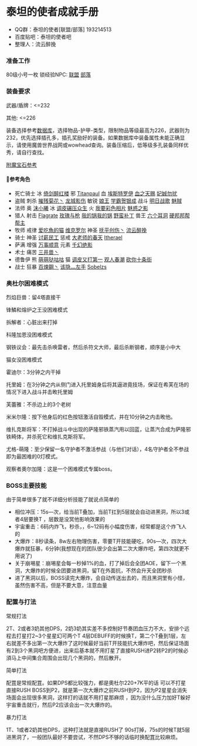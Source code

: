 # 泰坦的使者成就手册

+ QQ群：泰坦的使者[联盟/部落] 193214513
+ 百度贴吧：泰坦的使者吧
+ 整理人：流云醉挽

### 准备工作

80级小号一枚 锁经验NPC: [联盟](http://db.178.com/wow/cn/npc/35365.html) [部落](http://db.178.com/wow/cn/npc/35364.html)

### 装备要求

武器/盾牌：<=232

其他: <=226

装备选择参考[数据库](http://db.178.com/wow)，选择物品-护甲-类型，限制物品等级最高为226，武器则为232，优先选择插孔多，插孔奖励好的装备。如果数据库中装备属性未能正确显示，请使用魔兽世界战网或wowhead查询。装备压缩后，低等级多孔装备同样优秀，请自行查找。

[附魔宝石参考](http://bbs.ngacn.cc/read.php?tid=8847503)

#### 参考角色

+ 死亡骑士 冰 [倚剑醉红楼](http://www.battlenet.com.cn/wow/zh/character/%E5%9F%83%E5%BE%B7%E8%90%A8%E6%8B%89/%E5%80%9A%E5%89%91%E9%86%89%E7%BA%A2%E6%A5%BC/simple) 邪 [Titanpaul](http://www.battlenet.com.cn/wow/zh/character/%E9%AC%BC%E9%9B%BE%E5%B3%B0/Titanpaul/simple) 血 [埃斯特罗伊](http://www.battlenet.com.cn/wow/zh/character/%E6%B0%B8%E6%81%92%E4%B9%8B%E4%BA%95/%E5%9F%83%E6%96%AF%E7%89%B9%E7%BD%97%E4%BC%8A/simple) [血之天赐](http://www.battlenet.com.cn/wow/zh/character/%E8%89%BE%E9%9C%B2%E6%81%A9/%E8%A1%80%E4%B9%8B%E5%A4%A9%E8%B5%90/simple) [妃娍勿扰](http://www.battlenet.com.cn/wow/zh/character/%E4%BC%8A%E8%8E%AB%E5%A1%94%E5%B0%94/%E5%A6%83%E5%A8%8D%E5%8B%BF%E6%89%B0/simple)
+ 盗贼 刺杀 [摧残菊花丶](http://www.battlenet.com.cn/wow/zh/character/%E6%A0%BC%E9%9B%B7%E8%BF%88%E6%81%A9/%E6%91%A7%E6%AE%8B%E8%8F%8A%E8%8A%B1%E4%B8%B6/simple) [龙城影伤](http://www.battlenet.com.cn/wow/zh/character/%E5%9F%83%E5%BE%B7%E8%90%A8%E6%8B%89/%E9%BE%99%E5%9F%8E%E5%BD%B1%E4%BC%A4/simple) 敏锐 [娘王](http://www.battlenet.com.cn/wow/zh/character/%E6%81%B6%E9%AD%94%E4%B9%8B%E7%BF%BC/%E5%A8%98%E7%8E%8B/simple) [学霸贺银成](http://www.battlenet.com.cn/wow/zh/character/%E5%BD%B1%E4%B9%8B%E5%93%80%E4%BC%A4/%E5%AD%A6%E9%9C%B8%E8%B4%BA%E9%93%B6%E6%88%90/simple) 战斗 [明日战歌](http://www.battlenet.com.cn/wow/zh/character/%E9%BE%99%E9%AA%A8%E5%B9%B3%E5%8E%9F/%E6%98%8E%E6%97%A5%E6%88%98%E6%AD%8C/simple) [魅賊](http://www.battlenet.com.cn/wow/zh/character/%E5%BD%B1%E4%B9%8B%E5%93%80%E4%BC%A4/%E9%AD%85%E8%B3%8A/simple)
+ 法师 奥 [沫小曦](http://www.battlenet.com.cn/wow/zh/character/%E8%BF%9C%E5%8F%A4%E6%B5%B7%E6%BB%A9/%E6%B2%AB%E5%B0%8F%E6%9B%A6/simple) 冰 [调皮碾压众生](http://www.battlenet.com.cn/wow/zh/character/%E8%90%A8%E5%B0%94/%E8%B0%83%E7%9A%AE%E7%A2%BE%E5%8E%8B%E4%BC%97%E7%94%9F/simple) 火 [我要彩色相片](http://www.battlenet.com.cn/wow/zh/character/%E6%A2%85%E5%B0%94%E5%8A%A0%E5%B0%BC/%E6%88%91%E8%A6%81%E5%BD%A9%E8%89%B2%E7%9B%B8%E7%89%87/simple) [魅惑之影](http://www.battlenet.com.cn/wow/zh/character/%E5%A5%A5%E5%B0%94%E5%8A%A0%E9%9A%86/%E9%AD%85%E6%83%91%E4%B9%8B%E5%BD%B1/simple)
+ 猎人 射击 [Flagrate](http://www.battlenet.com.cn/wow/zh/character/%E6%97%A0%E5%B0%BD%E4%B9%8B%E6%B5%B7/Flagrate/simple) [玫瑰与枪](http://www.battlenet.com.cn/wow/zh/character/%E6%B0%B8%E6%81%92%E4%B9%8B%E4%BA%95/%E7%8E%AB%E7%91%B0%E4%B8%8E%E6%9E%AA/simple) [我的锅我的锅](http://www.battlenet.com.cn/wow/zh/character/%E5%BD%B1%E4%B9%8B%E5%93%80%E4%BC%A4/%E6%88%91%E7%9A%84%E9%94%85%E6%88%91%E7%9A%84%E9%94%85/simple) [野蛮补丁](http://www.battlenet.com.cn/wow/zh/character/%E5%BD%B1%E4%B9%8B%E5%93%80%E4%BC%A4/%E9%87%8E%E8%9B%AE%E8%A1%A5%E4%B8%81/simple) 兽王 [六个耳洞](http://www.battlenet.com.cn/wow/zh/character/%E6%B0%B8%E6%81%92%E4%B9%8B%E4%BA%95/%E5%85%AD%E4%B8%AA%E8%80%B3%E6%B4%9E/simple) [硬邦邦帮帮主](http://www.battlenet.com.cn/wow/zh/character/%E6%A0%BC%E9%9B%B7%E8%BF%88%E6%81%A9/%E7%A1%AC%E9%82%A6%E9%82%A6%E5%B8%AE%E5%B8%AE%E4%B8%BB/simple)
+ 牧师 戒律 [爱吃魚的猫](http://www.battlenet.com.cn/wow/zh/character/%E8%89%BE%E9%9C%B2%E6%81%A9/%E7%88%B1%E5%90%83%E9%AD%9A%E7%9A%84%E7%8C%AB/simple) [维克罗尔](http://www.battlenet.com.cn/wow/zh/character/%E6%A0%BC%E9%9B%B7%E8%BF%88%E6%81%A9/%E7%BB%B4%E5%85%8B%E7%BD%97%E5%B0%94/simple) 神圣 [抚平创伤丶](http://www.battlenet.com.cn/wow/zh/character/%E6%A0%BC%E9%9B%B7%E8%BF%88%E6%81%A9/%E6%8A%9A%E5%B9%B3%E5%88%9B%E4%BC%A4%E4%B8%B6/simple) [流云醉挽](http://www.battlenet.com.cn/wow/zh/character/%E6%9A%97%E5%BD%B1%E4%B9%8B%E6%9C%88/%E6%B5%81%E4%BA%91%E9%86%89%E6%8C%BD/simple)
+ 骑士 神圣 [讨薪民工](http://www.battlenet.com.cn/wow/zh/character/%E5%9F%83%E5%BE%B7%E8%90%A8%E6%8B%89/%E8%AE%A8%E8%96%AA%E6%B0%91%E5%B7%A5/simple) 惩戒 [大老师的春天](http://www.battlenet.com.cn/wow/zh/character/%E7%99%BD%E9%93%B6%E4%B9%8B%E6%89%8B/%E5%A4%A7%E8%80%81%E5%B8%88%E7%9A%84%E6%98%A5%E5%A4%A9/simple) [Itherael](http://www.battlenet.com.cn/wow/zh/character/%E6%9C%AB%E6%97%A5%E7%A5%B7%E5%91%8A%E7%A5%AD%E5%9D%9B/Itherael/simple)
+ 萨满 增强 [万事顺意](http://www.battlenet.com.cn/wow/zh/character/%E5%BD%B1%E4%B9%8B%E5%93%80%E4%BC%A4/%E4%B8%87%E4%BA%8B%E9%A1%BA%E6%84%8F/simple) 元素 [千幻绝影](http://www.battlenet.com.cn/wow/zh/character/%E7%BA%A2%E4%BA%91%E5%8F%B0%E5%9C%B0/%E5%8D%83%E5%B9%BB%E7%BB%9D%E5%BD%B1/simple)
+ 术士 痛苦 [三井兽丶](http://www.battlenet.com.cn/wow/zh/character/%E5%BD%B1%E4%B9%8B%E5%93%80%E4%BC%A4/%E4%B8%89%E4%BA%95%E5%85%BD%E4%B8%B6/simple)
+ 德鲁伊 熊 [萌萌哒咕咕](http://www.battlenet.com.cn/wow/zh/character/%E9%A3%8E%E8%A1%8C%E8%80%85/%E8%90%8C%E8%90%8C%E5%93%92%E5%92%95%E5%92%95/simple) 猫 [调皮又打第一](http://www.battlenet.com.cn/wow/zh/character/%E8%90%A8%E5%B0%94/%E8%B0%83%E7%9A%AE%E5%8F%88%E6%89%93%E7%AC%AC%E4%B8%80/simple) [观人春潮](http://www.battlenet.com.cn/wow/zh/character/%E5%BD%B1%E4%B9%8B%E5%93%80%E4%BC%A4/%E8%A7%82%E4%BA%BA%E6%98%A5%E6%BD%AE/simple) [砍你十条街](http://www.battlenet.com.cn/wow/zh/character/%E8%BF%9C%E5%8F%A4%E6%B5%B7%E6%BB%A9/%E7%A0%8D%E4%BD%A0%E5%8D%81%E6%9D%A1%E8%A1%97/simple)
+ 战士 狂暴 [百煉鋼丶](http://www.battlenet.com.cn/wow/zh/character/%E5%9F%83%E5%BE%B7%E8%90%A8%E6%8B%89/%E7%99%BE%E7%85%89%E9%8B%BC%E4%B8%B6/simple) [该隐灬左手](http://www.battlenet.com.cn/wow/zh/character/%E6%A0%BC%E9%9B%B7%E8%BF%88%E6%81%A9/%E8%AF%A5%E9%9A%90%E7%81%AC%E5%B7%A6%E6%89%8B/simple) [Sobelzs](http://www.battlenet.com.cn/wow/zh/character/%E7%86%8A%E7%8C%AB%E9%85%92%E4%BB%99/Sobelzs/simple)

### 奥杜尔困难模式

烈焰巨兽：留4塔直接干

锋鱗和熔炉之王没困难模式

拆解者：心脏出来打掉

科隆加恩没困难模式

钢铁议会：最先击杀唤雷者，然后杀符文大师，最后杀断钢者，顺序是小中大

猫女没困难模式

霍迪尔：3分钟之内干掉

托里姆：在3分钟之内从侧门进入托里姆身后将其逼进竟技场，保证在希芙在场的情况下进入战斗并击畋托里姆

芙蕾雅：不杀边上的3个老树

米米尔隆：按下他身后的红色按钮激活自毁模式，并在10分钟之内击畋他。

维扎克斯将军：不打掉战斗中出现的萨隆邪铁蒸汽用以回蓝，让蒸汽合成为萨隆邪铁畸体，并杀死它和维扎克斯将军。

尤格-萌隆：至少保留一名守护者不激活参战（与他们对话），4名守护者全不参战即为最困难的0灯模式。

观察者奧尔加隆：这是一个困难模式专属boss。

### BOSS主要技能

由于简单很多了就不详细分析技能了就说点简单的

+ 相位冲压：15s—次，给当前T叠加，当前T扛到5层就会自动进黑洞，所以3或者4层要换T ，层数是没冥他影响效果的
+ 宇宙重击：6码内炸飞，秒杀，，6~12码有小幅度伤害，经常都是这个炸飞人的
+ 大爆炸：8秒读条，8w左右物理伤害，零要T开技能硬吃，90s—次，四次大爆炸就狂暴，6分钟(我想现在的团队很少会出第二次大爆炸吧，第四次就更不用说了)
+ 关于崩埸星：崩埸星会每一秒掉1%的血，打了掉后会全团AOE，留下一个黑洞，大爆炸的时候全团要进黑洞，留T在外面抗，不然会升天全团秒杀
+ 进了黑洞以后，BOSS读完大爆炸，会自动传送出去的，而且黑洞罜有小怪，虽然伤害不高，但是不要大意，注意血量

### 配置与打法

常规打法

2T、2或者3奶其他DPS，2奶3奶其实差不多控制好节奏团血压力不大，安排个远程去打星打2~3个星星幻可两个T 4层DEBUFF的时候换T，第二个T叠到1层，左右就差不多出第一次大爆炸了这时候最好当前T开技能抗大爆炸吧，然后保证场面有2到3个黑洞吧方便进，出来后基本就不用打星了直接RUSH进P2转P2的时候必須马上中间集合周围会出现几个黑洞的，然后散开。

简单打法

配罝是常规配罝。如果DPS都比较强力，都是奧杜尔220+7K平的话 可以不打星直接RUSH BOSS到P2，就是第一次大爆炸之前RUSH到P2，因为P2星星会消失场面会出现很多黑洞，这样打的话就不用打星那麻烦 ，因为没什么压力加好T躲好宇宙重击就行，然后P2应该会出一次大爆炸的。

暴力打法

1T、1或者2奶其他DPS，这种打法就是直接RUSH了 90s打掉，75s的时候T就5层进黑洞了，一般团队最好不要尝试，不然DPS不够的话临时换配罝比较麻烦。
